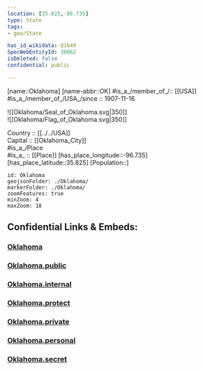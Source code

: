 ```yaml
---
location: [35.825,-96.735] 
type: State
tags:
- geo/State

has_id_wikidata: Q1649 
SpocWebEntityId: 36062
isDeleted: false
confidential: public

---
```

[name::Oklahoma] 
[name-abbr::OK] 
#is_a_/member_of_/:: [[USA]]
#is_a_/member_of_/USA_/since :: 1907-11-16 


![[Oklahoma/Seal_of_Oklahoma.svg|350]]  
![[Oklahoma/Flag_of_Oklahoma.svg|350]]  


Country :: [[../../USA]]  
Capital :: [[Oklahoma_City]]  
#is_a_/Place  
#is_a_ :: [[Place]] 
[has_place_longitude::-96.735] 
[has_place_latitude::35.825] 
[Population::] 



```leaflet
id: Oklahoma
geojsonFolder: ./Oklahoma/
markerFolder: ./Oklahoma/
zoomFeatures: true 
minZoom: 4 
maxZoom: 18
```


## Confidential Links & Embeds: 

### [Oklahoma](/_Standards/Earth/Continent/America~North/USA/USA~Central/Oklahoma.md) 

### [Oklahoma.public](/_public/Earth/Continent/America~North/USA/USA~Central/Oklahoma.public.md) 

### [Oklahoma.internal](/_internal/Earth/Continent/America~North/USA/USA~Central/Oklahoma.internal.md) 

### [Oklahoma.protect](/_protect/Earth/Continent/America~North/USA/USA~Central/Oklahoma.protect.md) 

### [Oklahoma.private](/_private/Earth/Continent/America~North/USA/USA~Central/Oklahoma.private.md) 

### [Oklahoma.personal](/_personal/Earth/Continent/America~North/USA/USA~Central/Oklahoma.personal.md) 

### [Oklahoma.secret](/_secret/Earth/Continent/America~North/USA/USA~Central/Oklahoma.secret.md)

